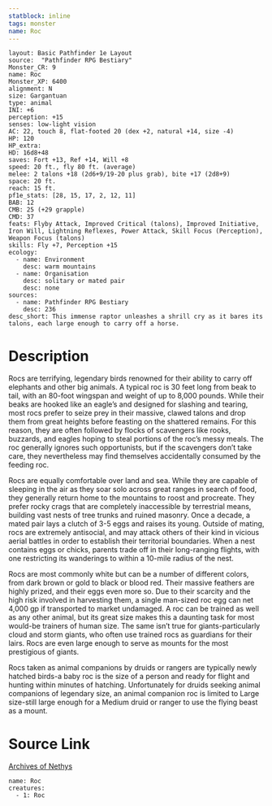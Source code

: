 ```yaml
---
statblock: inline
tags: monster
name: Roc
---
```

```statblock
layout: Basic Pathfinder 1e Layout
source:  "Pathfinder RPG Bestiary"
Monster_CR: 9
name: Roc
Monster_XP: 6400
alignment: N
size: Gargantuan
type: animal
INI: +6
perception: +15
senses: low-light vision
AC: 22, touch 8, flat-footed 20 (dex +2, natural +14, size -4)
HP: 120
HP_extra: 
HD: 16d8+48
saves: Fort +13, Ref +14, Will +8
speed: 20 ft., fly 80 ft. (average)
melee: 2 talons +18 (2d6+9/19-20 plus grab), bite +17 (2d8+9)
space: 20 ft.
reach: 15 ft.
pf1e_stats: [28, 15, 17, 2, 12, 11]
BAB: 12
CMB: 25 (+29 grapple)
CMD: 37
feats: Flyby Attack, Improved Critical (talons), Improved Initiative, Iron Will, Lightning Reflexes, Power Attack, Skill Focus (Perception), Weapon Focus (talons)
skills: Fly +7, Perception +15
ecology:
  - name: Environment
    desc: warm mountains
  - name: Organisation
    desc: solitary or mated pair
    desc: none
sources:
  - name: Pathfinder RPG Bestiary
    desc: 236
desc_short: This immense raptor unleashes a shrill cry as it bares its talons, each large enough to carry off a horse.
```
# Description
Rocs are terrifying, legendary birds renowned for their ability to carry off elephants and other big animals. A typical roc is 30 feet long from beak to tail, with an 80-foot wingspan and weight of up to 8,000 pounds. While their beaks are hooked like an eagle’s and designed for slashing and tearing, most rocs prefer to seize prey in their massive, clawed talons and drop them from great heights before feasting on the shattered remains. For this reason, they are often followed by flocks of scavengers like rooks, buzzards, and eagles hoping to steal portions of the roc’s messy meals. The roc generally ignores such opportunists, but if the scavengers don’t take care, they nevertheless may find themselves accidentally consumed by the feeding roc.

Rocs are equally comfortable over land and sea. While they are capable of sleeping in the air as they soar solo across great ranges in search of food, they generally return home to the mountains to roost and procreate. They prefer rocky crags that are completely inaccessible by terrestrial means, building vast nests of tree trunks and ruined masonry. Once a decade, a mated pair lays a clutch of 3-5 eggs and raises its young. Outside of mating, rocs are extremely antisocial, and may attack others of their kind in vicious aerial battles in order to establish their territorial boundaries. When a nest contains eggs or chicks, parents trade off in their long-ranging flights, with one restricting its wanderings to within a 10-mile radius of the nest.

Rocs are most commonly white but can be a number of different colors, from dark brown or gold to black or blood red. Their massive feathers are highly prized, and their eggs even more so. Due to their scarcity and the high risk involved in harvesting them, a single man-sized roc egg can net 4,000 gp if transported to market undamaged. A roc can be trained as well as any other animal, but its great size makes this a daunting task for most would-be trainers of human size. The same isn’t true for giants-particularly cloud and storm giants, who often use trained rocs as guardians for their lairs. Rocs are even large enough to serve as mounts for the most prestigious of giants.

Rocs taken as animal companions by druids or rangers are typically newly hatched birds-a baby roc is the size of a person and ready for flight and hunting within minutes of hatching. Unfortunately for druids seeking animal companions of legendary size, an animal companion roc is limited to Large size-still large enough for a Medium druid or ranger to use the flying beast as a mount.
# Source Link
[Archives of Nethys](https://aonprd.com/MonsterDisplay.aspx?ItemName=Roc)
```encounter-table
name: Roc
creatures:
  - 1: Roc
```
